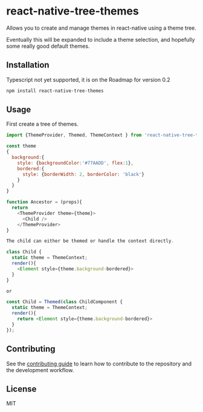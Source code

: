 # react-native-tree-themes

Allows you to create and manage themes in react-native using a theme tree.

Eventually this will be expanded to include a theme selection, 
and hopefully some really good default themes.

## Installation

Typescript not yet supported, it is on the Roadmap for version 0.2

```sh
npm install react-native-tree-themes
```

## Usage
First create a tree of themes.


```js
import {ThemeProvider, Themed, ThemeContext } from 'react-native-tree-themes';

const theme
{
  background:{
    style: {backgroundColor:'#77AADD', flex:1},
    bordered:{
      style: {borderWidth: 2, borderColor: 'black'}
    }
  }
}

function Ancestor = (props){
  return 
    <ThemeProvider theme={theme}>
      <Child />
    </ThemeProvider>
}

The child can either be themed or handle the context directly.

class Child {
  static theme = ThemeContext;
  render(){
    <Element style={theme.background-bordered}>
  }
}

or

const Child = Themed(class ChildComponent {
  static theme = ThemeContext;
  render(){
    return <Element style={theme.background-bordered}>
  }
});

```

## Contributing

See the [contributing guide](CONTRIBUTING.md) to learn how to contribute to the repository and the development workflow.

## License

MIT

